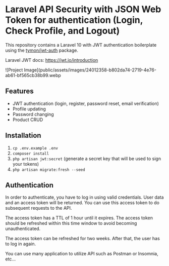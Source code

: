 # Laravel API Security with JSON Web Token for authentication (Login, Check Profile, and Logout)

This repository contains a Laravel 10 with JWT authentication boilerplate
using the [tymon/jwt-auth](https://github.com/tymondesigns/jwt-auth) package.

Laravel JWT docs: https://jwt.io/introduction

![Project Image](public/assets/images/24012358-b802da74-2719-4e76-ab61-bf565cb38b99.webp

## Features
- JWT authentication (login, register, password reset, email verification)
- Profile updating
- Password changing
- Product CRUD

## Installation

1. `cp .env.example .env`
2. `composer install`
3. `php artisan jwt:secret` (generate a secret key that will be used to sign your tokens)
4. `php artisan migrate:fresh --seed`

## Authentication

In order to authenticate, you have to log in using valid credentials. User data and an access token will be returned.
You can use this access token to do subsequent requests to the API.

The access token has a TTL of 1 hour until it expires. The access token should be refreshed within this time window to
avoid becoming unauthenticated.

The access token can be refreshed for two weeks. After that, the user has to log in again.

You can use many application to utilize API such as Postman or Insomnia, etc...